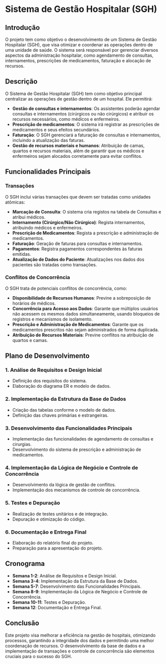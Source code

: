 # Sistema de Gestão Hospitalar (SGH)

## Introdução

O projeto tem como objetivo o desenvolvimento de um Sistema de Gestão Hospitalar (SGH), que visa otimizar e coordenar as operações dentro de uma unidade de saúde. O sistema será responsável por gerenciar diversos aspectos da administração hospitalar, como agendamento de consultas, internamentos, prescrições de medicamentos, faturação e alocação de recursos.

## Descrição

O Sistema de Gestão Hospitalar (SGH) tem como objetivo principal centralizar as operações de gestão dentro de um hospital. Ele permitirá:

- **Gestão de consultas e internamentos**: Os assistentes poderão agendar consultas e internamentos (cirúrgicos ou não cirúrgicos) e atribuir os recursos necessários, como médicos e enfermeiros.
- **Prescrição de medicamentos**: O sistema irá registrar as prescrições de medicamentos e seus efeitos secundários.
- **Faturação**: O SGH gerenciará a faturação de consultas e internamentos, incluindo a atualização das faturas.
- **Gestão de recursos materiais e humanos**: Atribuição de camas, quartos e recursos materiais, além de garantir que os médicos e enfermeiros sejam alocados corretamente para evitar conflitos.

## Funcionalidades Principais

### Transações

O SGH inclui várias transações que devem ser tratadas como unidades atômicas:

- **Marcação de Consulta**: O sistema cria registos na tabela de Consultas e atribui médicos.
- **Internamento (Cirúrgico/Não Cirúrgico)**: Regista internamentos, atribuindo médicos e enfermeiros.
- **Prescrição de Medicamentos**: Regista a prescrição e administração de medicamentos.
- **Faturação**: Geração de faturas para consultas e internamentos.
- **Pagamentos**: Registra pagamentos correspondentes às faturas emitidas.
- **Atualização de Dados do Paciente**: Atualizações nos dados dos pacientes são tratadas como transações.

### Conflitos de Concorrência

O SGH trata de potenciais conflitos de concorrência, como:

- **Disponibilidade de Recursos Humanos**: Previne a sobreposição de horários de médicos.
- **Concorrência para Acesso aos Dados**: Garante que múltiplos usuários não acessem os mesmos dados simultaneamente, usando bloqueios de registros e mecanismos de isolamento.
- **Prescrição e Administração de Medicamentos**: Garante que os medicamentos prescritos não sejam administrados de forma duplicada.
- **Atribuição de Recursos Materiais**: Previne conflitos na atribuição de quartos e camas.

## Plano de Desenvolvimento

### 1. Análise de Requisitos e Design Inicial
- Definição dos requisitos do sistema.
- Elaboração do diagrama ER e modelo de dados.

### 2. Implementação da Estrutura da Base de Dados
- Criação das tabelas conforme o modelo de dados.
- Definição das chaves primárias e estrangeiras.

### 3. Desenvolvimento das Funcionalidades Principais
- Implementação das funcionalidades de agendamento de consultas e cirurgias.
- Desenvolvimento do sistema de prescrição e administração de medicamentos.

### 4. Implementação da Lógica de Negócio e Controle de Concorrência
- Desenvolvimento da lógica de gestão de conflitos.
- Implementação dos mecanismos de controle de concorrência.

### 5. Testes e Depuração
- Realização de testes unitários e de integração.
- Depuração e otimização do código.

### 6. Documentação e Entrega Final
- Elaboração do relatório final do projeto.
- Preparação para a apresentação do projeto.

## Cronograma

- **Semana 1-2**: Análise de Requisitos e Design Inicial.
- **Semana 3-4**: Implementação da Estrutura da Base de Dados.
- **Semana 5-7**: Desenvolvimento das Funcionalidades Principais.
- **Semana 8-9**: Implementação da Lógica de Negócio e Controle de Concorrência.
- **Semana 10-11**: Testes e Depuração.
- **Semana 12**: Documentação e Entrega Final.

## Conclusão

Este projeto visa melhorar a eficiência na gestão de hospitais, otimizando processos, garantindo a integridade dos dados e permitindo uma melhor coordenação de recursos. O desenvolvimento da base de dados e a implementação de transações e controle de concorrência são elementos cruciais para o sucesso do SGH.
